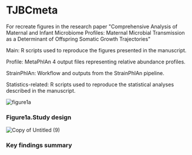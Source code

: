 # TJBCmeta
For recreate figures in the research paper "Comprehensive Analysis of Maternal and Infant Microbiome Profiles: Maternal Microbial Transmission as a Determinant of Offspring Somatic Growth Trajectories"


Main: R scripts used to reproduce the figures presented in the manuscript.

Profile: MetaPhlAn 4 output files representing relative abundance profiles.

StrainPhlAn: Workflow and outputs from the StrainPhlAn pipeline.

Statistics-related: R scripts used to reproduce the statistical analyses described in the manuscript.


![figure1a](https://github.com/user-attachments/assets/921ccff1-5f2c-42c0-a74b-564567848a6e)
### Figure1a.Study design

![Copy of Untitled (9)](https://github.com/user-attachments/assets/d81c2758-038f-4a98-bb41-6964dcec1641)

### Key findings summary

